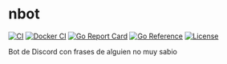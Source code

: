 # nbot

[![CI](https://github.com/milgradesec/nbot/actions/workflows/golang-ci.yml/badge.svg)](https://github.com/milgradesec/nbot/actions/workflows/golang-ci.yml)
[![Docker CI](https://github.com/milgradesec/nbot/actions/workflows/docker-ci.yml/badge.svg)](https://github.com/milgradesec/nbot/actions/workflows/docker-ci.yml)
[![Go Report Card](https://goreportcard.com/badge/milgradesec/nbot)](https://goreportcard.com/badge/github.com/milgradesec/nbot)
[![Go Reference](https://pkg.go.dev/badge/github.com/milgradesec/nbot.svg)](https://pkg.go.dev/github.com/milgradesec/nbot)
[![License](https://img.shields.io/badge/License-Apache%202.0-blue.svg)](https://github.com/milgradesec/ddns/blob/master/LICENSE)

Bot de Discord con frases de alguien no muy sabio
